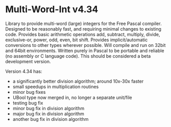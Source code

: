 # Multi-Word-Int v4.34
Library to provide multi-word (large) integers for the Free Pascal compiler.
Designed to be reasonably fast, and requiring minimal changes to existing code.
Provides basic arithmetic operations add, subtract, multiply, divide, exclusive-or, power, odd, even, bit shift.
Provides implicit/automatic conversions to other types wherever possible.
Will compile and run on 32bit and 64bit environments.
Written purely in Pascal to be portable and reliable (no assembly or C language code).
This should be considered a beta development version.

Version 4.34 has:
- a significantly better division algorithm; around 10x-30x faster
- small speedups in multiplication routines
- minor bug fixes
- UBool type now merged in, no longer a separate unit/file
- testing bug fix
- minor bug fix in division algorithm
- major bug fix in division algorithm
- another bug fix in division algorithm

